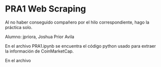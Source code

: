 # PRA1 Web Scraping

Al no haber conseguido compañero por el hilo correspondiente, hago la práctica solo.

Alumno: jpriora, Joshua Prior Avila

En el archivo PRA1.ipynb se encuentra el código python usado para extraer la información de CoinMarketCap.

En el archivo 
